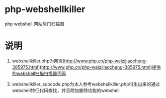 # php-webshellkiller
php webshell 网站后门扫描器

# 说明 #

1. webshellkiller.php为网页[http://www.php.cn/php-weizijiaocheng-385975.html](http://www.php.cn/php-weizijiaocheng-385975.html)提供的webshell扫描扫描器代码

2. webshellkiller_subcode.php为本人参考webshellkiller.php衍生出来的通过webshell特征代码查找，并且附加删除功能的webshell

